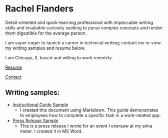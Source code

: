 # Rachel Flanders
Detail-oriented and quick-learning professional with impeccable writing skills and insatiable curiosity seeking to parse complex concepts and render them digestible for the average person. 

I am super eager to launch a career in technical writing; contact me or view my writing samples and resume below.

I am Chicago, IL based and willing to work remotely.

<a href="https://docs.google.com/document/d/e/2PACX-1vTIRh03h2Wy7hYXQq31OL60RmJqYKwmTeldgaUTTSYY3L75WoAMx9MIZj64E18TIKHIVhLDt9llh32p/pub"> Resume</a> <br>

<a href="rachelnflanders@gmail.com">Contact</a> <br>

## Writing samples:

* <a href="https://docs.google.com/document/d/e/2PACX-1vSi1s6Uy_EkhRaPWA3Z25A9nT06AiPp_zphrVRaqjaVEe0ZShfu50epc6vzxviQYCJs6XPynfIgI-Et/pub"> Instructional Guide Sample</a> <br>
  * I created this document using Markdown. This guide demonstrates to employees how to complete a specific task in a work-related app.
* <a href="https://macaulay.cuny.edu/press/Roiphe-Violet-Hour-PressRel.pdf"> Press Release Sample</a> 
  * This is a press release I wrote for an event I oversaw at my alma mater. I created it in MS Word.


